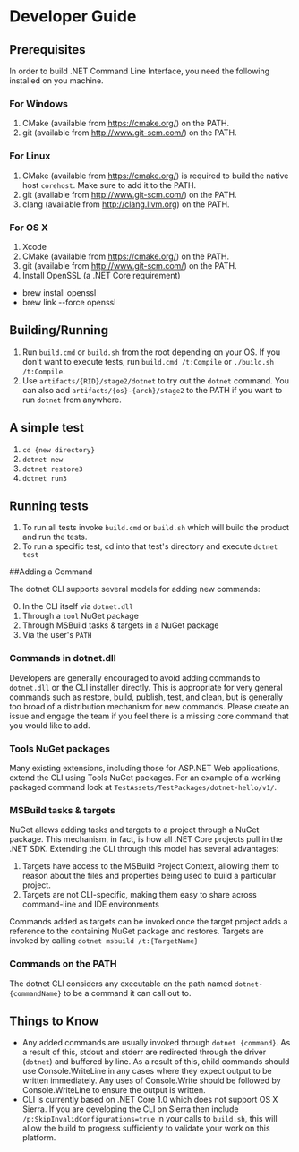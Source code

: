 Developer Guide
===============

## Prerequisites

In order to build .NET Command Line Interface, you need the following installed on you machine.

### For Windows

1. CMake (available from https://cmake.org/) on the PATH.
2. git (available from http://www.git-scm.com/) on the PATH.

### For Linux

1. CMake (available from https://cmake.org/) is required to build the native host `corehost`. Make sure to add it to the PATH.
2. git (available from http://www.git-scm.com/) on the PATH.
3. clang (available from http://clang.llvm.org) on the PATH.

### For OS X

1. Xcode
2. CMake (available from https://cmake.org/) on the PATH.
3. git (available from http://www.git-scm.com/) on the PATH.
4. Install OpenSSL (a .NET Core requirement)
  - brew install openssl
  - brew link --force openssl

## Building/Running

1. Run `build.cmd` or `build.sh` from the root depending on your OS. If you don't want to execute tests, run `build.cmd /t:Compile` or `./build.sh /t:Compile`. 
2. Use `artifacts/{RID}/stage2/dotnet` to try out the `dotnet` command. You can also add `artifacts/{os}-{arch}/stage2` to the PATH if you want to run `dotnet` from anywhere.

## A simple test

1. `cd {new directory}`
2. `dotnet new`
3. `dotnet restore3`
4. `dotnet run3`

## Running tests

1. To run all tests invoke `build.cmd` or `build.sh` which will build the product and run the tests.
2. To run a specific test, cd into that test's directory and execute `dotnet test`

##Adding a Command

The dotnet CLI supports several models for adding new commands:

0. In the CLI itself via `dotnet.dll`
1. Through a `tool` NuGet package
2. Through MSBuild tasks & targets in a NuGet package
3. Via the user's `PATH`

### Commands in dotnet.dll
Developers are generally encouraged to avoid adding commands to `dotnet.dll` or the CLI installer directly. This is appropriate for very general commands such as restore, build, publish, test, and clean, but is generally too broad of a distribution mechanism for new commands. Please create an issue and engage the team if you feel there is a missing core command that you would like to add.

### Tools NuGet packages
Many existing extensions, including those for ASP.NET Web applications, extend the CLI using Tools NuGet packages. For an example of a working packaged command look at `TestAssets/TestPackages/dotnet-hello/v1/`.

### MSBuild tasks & targets
NuGet allows adding tasks and targets to a project through a NuGet package. This mechanism, in fact, is how all .NET Core projects pull in the .NET SDK. Extending the CLI through this model has several advantages:

1. Targets have access to the MSBuild Project Context, allowing them to reason about the files and properties being used to build a particular project.
2. Targets are not CLI-specific, making them easy to share across command-line and IDE environments

Commands added as targets can be invoked once the target project adds a reference to the containing NuGet package and restores. 
Targets are invoked by calling `dotnet msbuild /t:{TargetName}`

### Commands on the PATH
The dotnet CLI considers any executable on the path named `dotnet-{commandName}` to be a command it can call out to. 

## Things to Know
- Any added commands are usually invoked through `dotnet {command}`. As a result of this, stdout and stderr are redirected through the driver (`dotnet`) and buffered by line. As a result of this, child commands should use Console.WriteLine in any cases where they expect output to be written immediately. Any uses of Console.Write should be followed by Console.WriteLine to ensure the output is written.
- CLI is currently based on .NET Core 1.0 which does not support OS X Sierra. If you are developing the CLI on Sierra then include `/p:SkipInvalidConfigurations=true` in your calls to `build.sh`, this will allow the build to progress sufficiently to validate your work on this platform.